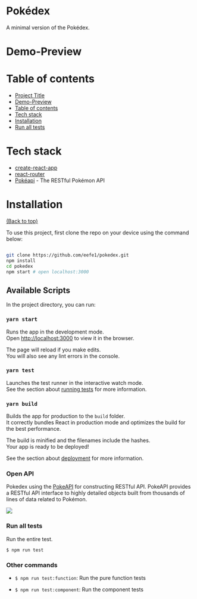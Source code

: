 
  

# Pokédex

A minimal version of the Pokédex. 

# Demo-Preview

<!-- Add a demo for your project -->


# Table of contents


- [Project Title](#project-title)
- [Demo-Preview](#demo-preview)
- [Table of contents](#table-of-contents)
- [Tech stack](#Tech-stack)
- [Installation](#installation)
- [Run all tests](#Run-all-tests)

# Tech stack


* [create-react-app](https://github.com/facebook/create-react-app)
* [react-router](https://reacttraining.com/react-router/)
* [Pokéapi](https://pokeapi.co/) - The RESTful Pokémon API


# Installation
[(Back to top)](#table-of-contents)

To use this project, first clone the repo on your device using the command below:
 


```bash

git clone https://github.com/eefe1/pokedex.git
npm install
cd pokedex
npm start # open localhost:3000

```
## Available Scripts

In the project directory, you can run:

### `yarn start`

Runs the app in the development mode.\
Open [http://localhost:3000](http://localhost:3000) to view it in the browser.

The page will reload if you make edits.\
You will also see any lint errors in the console.

### `yarn test`

Launches the test runner in the interactive watch mode.\
See the section about [running tests](https://facebook.github.io/create-react-app/docs/running-tests) for more information.

### `yarn build`

Builds the app for production to the `build` folder.\
It correctly bundles React in production mode and optimizes the build for the best performance.

The build is minified and the filenames include the hashes.\
Your app is ready to be deployed!

See the section about [deployment](https://facebook.github.io/create-react-app/docs/deployment) for more information.



### Open API 

Pokedex using the [PokeAPI](https://pokeapi.co/) for constructing RESTful API.
PokeAPI provides a RESTful API interface to highly detailed objects built from thousands of lines of data related to Pokémon. 

![](https://user-images.githubusercontent.com/24237865/83422649-d1b1d980-a464-11ea-8c91-a24fdf89cd6b.png)


### Run all tests

Run the entire test.

```
$ npm run test
```

### Other commands

- `$ npm run test:function`: Run the pure function tests

- `$ npm run test:component`: Run the component tests



